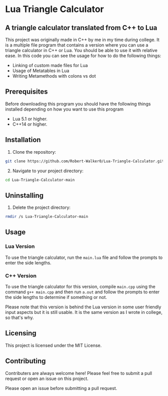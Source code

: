 # Lua Triangle Calculator

## A triangle calculator translated from C++ to Lua

This project was originally made in C++ by me in my time during college. It is a multiple file program that contains a version where you can use a triangle calculator in C++ or Lua. You should be able to use it with relative ease. In this code you can see the usage for how to do the following things:

* Linking of custom made files for Lua
* Usage of Metatables in Lua
* Writing Metamethods with colons vs dot

## Prerequisites

Before downloading this program you should have the following things installed depending on how you want to use this program 

* Lua 5.1 or higher. 
* C++14 or higher. 

## Installation

1. Clone the repository:
```bash
git clone https://github.com/Robert-Walker0/Lua-Triangle-Calculator.git
```
2. Navigate to your project directory:
```bash
cd Lua-Triangle-Calculator-main
```

## Uninstalling 

1. Delete the project directory:
```bash
rmdir /s Lua-Triangle-Calculator-main
```

## Usage

### Lua Version 

To use the triangle calculator, run the `main.lua` file and follow the prompts to enter the side lengths.
### C++ Version

To use the triangle calculator for this version, compile `main.cpp` using the command `g++ main.cpp` and then run `a.out` and follow the prompts to enter the side lengths to determine if something or not.

Please note that this version is behind the Lua version in some user friendly input aspects but it is still usable. It is the same version as I wrote in college, so that's why. 

## Licensing 

This project is licensed under the MIT License. 

## Contributing 

Contributers are always welcome here! Please feel free to submit a pull request or open an issue on this project. 

Please open an issue before submitting a pull request. 




